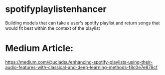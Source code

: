 # spotifyplaylistenhancer
Building models that can take a user's spotify playlist and return songs that would fit best within the context of the playlist

# Medium Article:
https://medium.com/@ucladsu/enhancing-spotify-playlists-using-their-audio-features-with-classical-and-deep-learning-methods-f8c0e7e878cf

